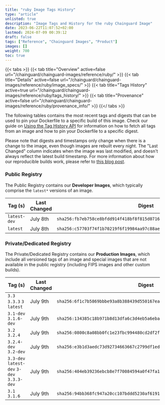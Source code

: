 ```yaml
---
title: "ruby Image Tags History"
type: "article"
unlisted: true
description: "Image Tags and History for the ruby Chainguard Image"
date: 2023-06-22T11:07:52+02:00
lastmod: 2024-07-09 00:39:12
draft: false
tags: ["Reference", "Chainguard Images", "Product"]
images: []
weight: 700
toc: true
---
```


{{< tabs >}}
{{< tab title="Overview" active=false url="/chainguard/chainguard-images/reference/ruby/" >}}
{{< tab title="Details" active=false url="/chainguard/chainguard-images/reference/ruby/image_specs/" >}}
{{< tab title="Tags History" active=true url="/chainguard/chainguard-images/reference/ruby/tags_history/" >}}
{{< tab title="Provenance" active=false url="/chainguard/chainguard-images/reference/ruby/provenance_info/" >}}
{{</ tabs >}}

The following tables contains the most recent tags and digests that can be used to pin your Dockerfile to a specific build of this image. Check our guide on [Using the Tag History API](/chainguard/chainguard-images/using-the-tag-history-api/) for information on how to fetch all tags from an image and how to pin your Dockerfile to a specific digest.

Please note that digests and timestamps only change when there is a change to the image, even though images are rebuilt every night. The "Last Changed" column indicates when the image was last modified, and doesn't always reflect the latest build timestamp. For more information about how our reproducible builds work, please refer to [this blog post](https://www.chainguard.dev/unchained/reproducing-chainguards-reproducible-image-builds).

### Public Registry
The Public Registry contains our **Developer Images**, which typically comprise the `latest*` versions of an image.

| Tag (s)       | Last Changed | Digest                                                                    |
|---------------|--------------|---------------------------------------------------------------------------|
|  `latest-dev` | July 8th     | `sha256:fb7eb758ce8bfdd914f418bf8f815d0716000c72cede2098861cdbd6acc41358` |
|  `latest`     | July 8th     | `sha256:c57703f74f1b70219f6f19984aa97c88ae2ae6e5b373899682d1d7103cce816c` |


### Private/Dedicated Registry
The Private/Dedicated Registry contains our **Production Images**, which include all versioned tags of an image and special images that are not available in the public registry (including FIPS images and other custom builds).

| Tag (s)                                     | Last Changed | Digest                                                                    |
|---------------------------------------------|--------------|---------------------------------------------------------------------------|
|  `3.3` `3.3.3` `3` `latest`                 | July 9th     | `sha256:6f1c7b5869bbbe93a8b388439d550167ea5424484c745f70160d7cb64f92982b` |
|  `3.1-dev` `3.1.6-dev`                      | July 9th     | `sha256:134385c18b971b8d13dfa6c3d4eb5a6eba846db4fc55141120b84cf0c627807a` |
|  `3.2` `3.2.4`                              | July 9th     | `sha256:0800c8a08bb0fc1e23fbc994480cd2df2fef4ca30f63ca7b3609df8abd67d7cc` |
|  `3.2.4-dev` `3.2-dev`                      | July 9th     | `sha256:e3b1d3aedc73d92734663667c2799df1eddabd6cba34dd6095473c4e418c68ac` |
|  `3.3-dev` `latest-dev` `3-dev` `3.3.3-dev` | July 9th     | `sha256:404eb39236ebcb8e7f70084594a0f47fa1eec6f3b3d2af6c2c0a3c38d55304b8` |
|  `3.1` `3.1.6`                              | July 9th     | `sha256:94bb368fc947a20cc107bddd5230af6191c74d9cb28195332b29e9db8d223186` |

